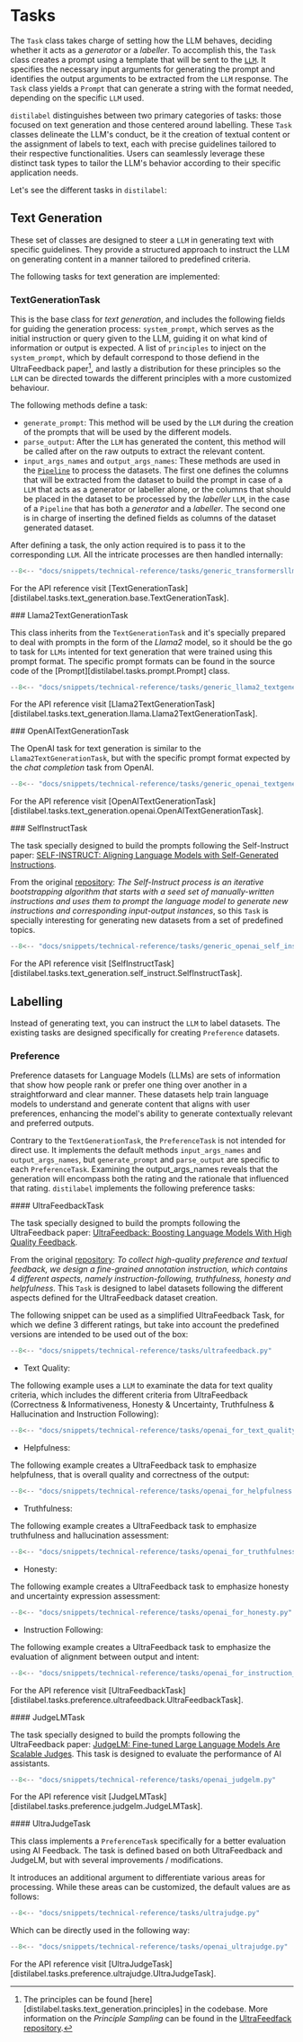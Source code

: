 # Tasks

The `Task` class takes charge of setting how the LLM behaves, deciding whether it acts as a *generator* or a *labeller*. To accomplish this, the `Task` class creates a prompt using a template that will be sent to the [`LLM`](../technical-reference/llms.md). It specifies the necessary input arguments for generating the prompt and identifies the output arguments to be extracted from the `LLM` response. The `Task` class yields a `Prompt` that can generate a string with the format needed, depending on the specific `LLM` used.

`distilabel` distinguishes between two primary categories of tasks: those focused on text generation and those centered around labelling. These `Task` classes delineate the LLM's conduct, be it the creation of textual content or the assignment of labels to text, each with precise guidelines tailored to their respective functionalities. Users can seamlessly leverage these distinct task types to tailor the LLM's behavior according to their specific application needs.

Let's see the different tasks in `distilabel`:

## Text Generation

These set of classes are designed to steer a `LLM` in generating text with specific guidelines. They provide a structured approach to instruct the LLM on generating content in a manner tailored to predefined criteria.

The following tasks for text generation are implemented:

### TextGenerationTask

This is the base class for *text generation*, and includes the following fields for guiding the generation process: `system_prompt`, which serves as the initial instruction or query given to the LLM, guiding it on what kind of information or output is expected. A list of `principles` to inject on the `system_prompt`, which by default correspond to those defiend in the UltraFeedback paper[^1], and lastly a distribution for these principles so the `LLM` can be directed towards the different principles with a more customized behaviour.

[^1]:
    The principles can be found [here][distilabel.tasks.text_generation.principles] in the codebase. More information on the *Principle Sampling* can be found in the [UltraFeedfack repository](https://github.com/OpenBMB/UltraFeedback#principle-sampling).

The following methods define a task:

- `generate_prompt`: This method will be used by the `LLM` during the creation of the prompts that will be used by the different models.
- `parse_output`: After the `LLM` has generated the content, this method will be called after on the raw outputs to extract the relevant content.
- `input_args_names` and `output_args_names`: These methods are used in the [`Pipeline`](../technical-reference/pipeline.md) to process the datasets. The first one defines the columns that will be extracted from the dataset to build the prompt in case of a `LLM` that acts as a generator or labeller alone, or the columns that should be placed in the dataset to be processed by the *labeller* `LLM`, in the case of a `Pipeline` that has both a *generator* and a *labeller*. The second one is in charge of inserting the defined fields as columns of the dataset generated dataset.

After defining a task, the only action required is to pass it to the corresponding `LLM`. All the intricate processes are then handled internally:

```python
--8<-- "docs/snippets/technical-reference/tasks/generic_transformersllm.py"
```

For the API reference visit [TextGenerationTask][distilabel.tasks.text_generation.base.TextGenerationTask].

### Llama2TextGenerationTask

This class inherits from the `TextGenerationTask` and it's specially prepared to deal with prompts in the form of the *Llama2* model, so it should be the go to task for `LLMs` intented for text generation that were trained using this prompt format. The specific prompt formats can be found in the source code of the [Prompt][distilabel.tasks.prompt.Prompt] class.

```python
--8<-- "docs/snippets/technical-reference/tasks/generic_llama2_textgeneration.py"
```

For the API reference visit [Llama2TextGenerationTask][distilabel.tasks.text_generation.llama.Llama2TextGenerationTask].

### OpenAITextGenerationTask

The OpenAI task for text generation is similar to the `Llama2TextGenerationTask`, but with the specific prompt format expected by the *chat completion* task from OpenAI.

```python
--8<-- "docs/snippets/technical-reference/tasks/generic_openai_textgeneration.py"
```

For the API reference visit [OpenAITextGenerationTask][distilabel.tasks.text_generation.openai.OpenAITextGenerationTask].

### SelfInstructTask

The task specially designed to build the prompts following the Self-Instruct paper: [SELF-INSTRUCT: Aligning Language Models
with Self-Generated Instructions](https://arxiv.org/pdf/2212.10560.pdf).

From the original [repository](https://github.com/yizhongw/self-instruct/tree/main#how-self-instruct-works): *The Self-Instruct process is an iterative bootstrapping algorithm that starts with a seed set of manually-written instructions and uses them to prompt the language model to generate new instructions and corresponding input-output instances*, so this `Task` is specially interesting for generating new datasets from a set of predefined topics.

```python
--8<-- "docs/snippets/technical-reference/tasks/generic_openai_self_instruct.py"
```

For the API reference visit  [SelfInstructTask][distilabel.tasks.text_generation.self_instruct.SelfInstructTask].

## Labelling

Instead of generating text, you can instruct the `LLM` to label datasets. The existing tasks are designed specifically for creating `Preference` datasets.

### Preference

Preference datasets for Language Models (LLMs) are sets of information that show how people rank or prefer one thing over another in a straightforward and clear manner. These datasets help train language models to understand and generate content that aligns with user preferences, enhancing the model's ability to generate contextually relevant and preferred outputs.

Contrary to the `TextGenerationTask`, the `PreferenceTask` is not intended for direct use. It implements the default methods `input_args_names` and `output_args_names`, but `generate_prompt` and `parse_output` are specific to each `PreferenceTask`. Examining the output_args_names reveals that the generation will encompass both the rating and the rationale that influenced that rating. `distilabel` implements the following preference tasks:

#### UltraFeedbackTask

The task specially designed to build the prompts following the UltraFeedback paper: [UltraFeedback: Boosting Language Models With High Quality Feedback](https://arxiv.org/pdf/2310.01377.pdf).

From the original [repository](https://github.com/OpenBMB/UltraFeedback): *To collect high-quality preference and textual feedback, we design a fine-grained annotation instruction, which contains 4 different aspects, namely instruction-following, truthfulness, honesty and helpfulness*. This `Task` is designed to label datasets following the different aspects defined for the UltraFeedback dataset creation.

The following snippet can be used as a simplified UltraFeedback Task, for which we define 3 different ratings, but take into account the predefined versions are intended to be used out of the box:

```python
--8<-- "docs/snippets/technical-reference/tasks/ultrafeedback.py"
```

- Text Quality:

The following example uses a `LLM` to examinate the data for text quality criteria, which includes the different criteria from UltraFeedback (Correctness & Informativeness, Honesty & Uncertainty, Truthfulness & Hallucination and Instruction Following):

```python
--8<-- "docs/snippets/technical-reference/tasks/openai_for_text_quality.py"
```

- Helpfulness:

The following example creates a UltraFeedback task to emphasize helpfulness, that is overall quality and correctness of the output:

```python
--8<-- "docs/snippets/technical-reference/tasks/openai_for_helpfulness.py"
```

- Truthfulness:

The following example creates a UltraFeedback task to emphasize truthfulness and hallucination assessment:

```python
--8<-- "docs/snippets/technical-reference/tasks/openai_for_truthfulness.py"
```

- Honesty:

The following example creates a UltraFeedback task to emphasize honesty and uncertainty expression assessment:

```python
--8<-- "docs/snippets/technical-reference/tasks/openai_for_honesty.py"
```

- Instruction Following:

The following example creates a UltraFeedback task to emphasize the evaluation of alignment between output and intent:

```python
--8<-- "docs/snippets/technical-reference/tasks/openai_for_instruction_following.py"
```

For the API reference visit [UltraFeedbackTask][distilabel.tasks.preference.ultrafeedback.UltraFeedbackTask].

#### JudgeLMTask

The task specially designed to build the prompts following the UltraFeedback paper: [JudgeLM: Fine-tuned Large Language Models Are Scalable Judges](https://arxiv.org/pdf/2310.17631.pdf). This task is designed to evaluate the performance of AI assistants.

```python
--8<-- "docs/snippets/technical-reference/tasks/openai_judgelm.py"
```

For the API reference visit [JudgeLMTask][distilabel.tasks.preference.judgelm.JudgeLMTask].

#### UltraJudgeTask

This class implements a `PreferenceTask` specifically for a better evaluation using AI Feedback. The task is defined based on both UltraFeedback and JudgeLM, but with several improvements / modifications.

It introduces an additional argument to differentiate various areas for processing. While these areas can be customized, the default values are as follows:

```python
--8<-- "docs/snippets/technical-reference/tasks/ultrajudge.py"
```

Which can be directly used in the following way:

```python
--8<-- "docs/snippets/technical-reference/tasks/openai_ultrajudge.py"
```

For the API reference visit [UltraJudgeTask][distilabel.tasks.preference.ultrajudge.UltraJudgeTask].
